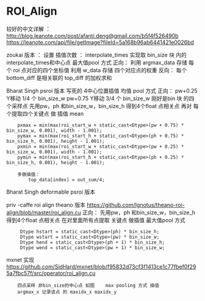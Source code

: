# ROI_Align

较好的中文详解 ：http://blog.leanote.com/post/afanti.deng@gmail.com/b5f4f526490b
                https://leanote.com/api/file/getImage?fileId=5a168b96ab6441421e0026bd


zoukai 版本 ：
    设置 插值次数 ：  interpolate_times  实现取 bin_size 块 内的 interpolate_times和中心点   最大值pool 方式
    正向：
            利用 argmax_data 存储 每个 roi 点对应的四个坐标值
            利用 w_data 存储 四个对应点的权重
    反向：
            每个bottom_diff  是相关联的 top_diff 的加权求和

Bharat Singh  psroi 版本
    写死的 4中心位置插值   均值 pool 方式
    正向：
        pw+0.25  Y移动 1/4 个 bin_size_w  pw+0.75 Y移动 3/4 个 bin_size_w   刚好是bin 块 的四个采样点
        先用pw，ph 和bin_size_w，bin_size_h 得到4个float 点相关点  再对 每个提取四个关键点 做 插值  mean
    
        pxmax = min(max(roi_start_w + static_cast<Dtype>(pw + 0.75) * bin_size_w, 0.001), width - 1.001);
        pymax = min(max(roi_start_h + static_cast<Dtype>(ph + 0.75) * bin_size_h, 0.001), height - 1.001);
        pxmin = min(max(roi_start_w + static_cast<Dtype>(pw + 0.25) * bin_size_w, 0.001), width - 1.001);
        pymin = min(max(roi_start_h + static_cast<Dtype>(ph + 0.25) * bin_size_h, 0.001), height - 1.001);
        
        多做插值：
            top_data[index] = out_sum/4;
Bharat Singh deformable psroi 版本


priv -caffe  roi align   theano  版本  https://github.com/Ignotus/theano-roi-align/blob/master/roi_align.cu
   正向：
         先用pw，ph 和bin_size_w，bin_size_h 得到4个float 点相关点  在对里面所有点提取 关键点  做插值    最大值pool 方式
         
         Dtype hstart = static_cast<Dtype>(ph) * bin_size_h;
         Dtype wstart = static_cast<Dtype>(pw) * bin_size_w;
         Dtype hend = static_cast<Dtype>(ph + 1) * bin_size_h;
         Dtype wend = static_cast<Dtype>(pw + 1) * bin_size_w;


mxnet 实现  https://github.com/SidHard/mxnet/blob/f95832d73cf3f1413ce1c77fbef0f295a7fbc57f/src/operator/roi_align.cu

        四点采样 非bin_size的中心点 如图    max pooling 方式 插值
        argmax_x 记录该点 的 maxidx_x maxidx_y
